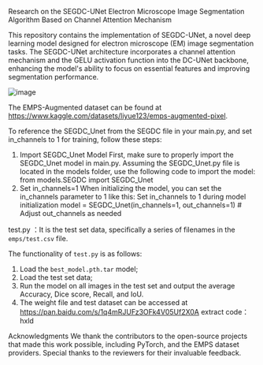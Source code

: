 Research on the SEGDC-UNet Electron Microscope Image Segmentation Algorithm Based on Channel Attention Mechanism

This repository contains the implementation of SEGDC-UNet, a novel deep learning model designed for electron microscope (EM) image segmentation tasks. The SEGDC-UNet architecture incorporates a channel attention mechanism and the GELU activation function into the DC-UNet backbone, enhancing the model's ability to focus on essential features and improving segmentation performance.

![image](https://github.com/octlib/li/assets/141291477/c8c0e866-7358-4925-9c7b-70bc6cfaf76c)


The EMPS-Augmented dataset can be found at https://www.kaggle.com/datasets/liyue123/emps-augmented-pixel.

To reference the SEGDC_Unet from the SEGDC file in your main.py, and set in_channels to 1 for training, follow these steps:

1. Import SEGDC_Unet Model
First, make sure to properly import the SEGDC_Unet model in main.py. Assuming the SEGDC_Unet.py file is located in the models folder, use the following code to import the model:
from models.SEGDC import SEGDC_Unet
2. Set in_channels=1
When initializing the model, you can set the in_channels parameter to 1 like this:
Set in_channels to 1 during model initialization
model = SEGDC_Unet(in_channels=1, out_channels=1)  # Adjust out_channels as needed


test.py ：It is the test set data, specifically a series of filenames in the `emps/test.csv` file. 

The functionality of `test.py` is as follows: 
1. Load the `best_model.pth.tar` model; 
2. Load the test set data; 
3. Run the model on all images in the test set and output the average Accuracy, Dice score, Recall, and IoU.
4. The weight file and test dataset can be accessed at https://pan.baidu.com/s/1q4mRJUFz3OFk4V05Uf2X0A 
extract code：hxld

Acknowledgments
We thank the contributors to the open-source projects that made this work possible, including PyTorch, and the EMPS dataset providers. Special thanks to the reviewers for their invaluable feedback.

